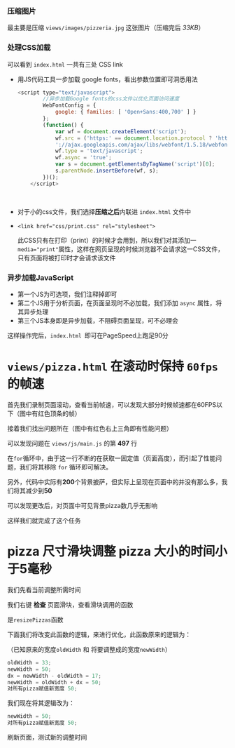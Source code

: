 ### 压缩图片

最主要是压缩 `views/images/pizzeria.jpg` 这张图片（压缩完后 *33KB*）

### 处理CSS加载

可以看到 `index.html` 一共有三处 CSS link

- 用JS代码工具一步加载 google fonts，看出参数位置即可洞悉用法

  ```javascript
  <script type="text/javascript">
          //异步加载Google fonts的css文件以优化页面访问速度
          WebFontConfig = {
              google: { families: [ 'Open+Sans:400,700' ] }
          };
          (function() {
              var wf = document.createElement('script');
              wf.src = ('https:' == document.location.protocol ? 'https' : 'http') +
              '://ajax.googleapis.com/ajax/libs/webfont/1.5.18/webfont.js';
              wf.type = 'text/javascript';
              wf.async = 'true';
              var s = document.getElementsByTagName('script')[0];
              s.parentNode.insertBefore(wf, s);
          })();
      </script>
  ```

  ​

- 对于小的css文件，我们选择**压缩之后**内联进 `index.html` 文件中

- `<link href="css/print.css" rel="stylesheet">`

  此CSS只有在打印（print）的时候才会用到，所以我们对其添加一`media="print"`属性，这样在网页呈现的时候浏览器不会请求这一CSS文件，只有页面将被打印时才会请求该文件

### 异步加载JavaScript

- 第一个JS为可选项，我们注释掉即可
- 第二个JS用于分析页面，在页面呈现时不必加载，我们添加 `async` 属性，将其异步处理
- 第三个JS本身即是异步加载，不阻碍页面呈现，可不必理会



这样操作完后，`index.html `即可在PageSpeed上跑足90分



# `views/pizza.html` 在滚动时保持 `60fps` 的帧速

首先我们录制页面滚动，查看当前帧速，可以发现大部分时候帧速都在60FPS以下（图中有红色顶条的帧）

接着我们找出问题所在（图中有红色右上三角即有性能问题）

可以发现问题在 `views/js/main.js` 的第 **497** 行

在`for`循环中，由于这一行不断的在获取一固定值（页面高度），而引起了性能问题，我们将其移除 `for` 循环即可解决。



另外，代码中实际有**200**个背景披萨，但实际上呈现在页面中的并没有那么多，我们将其减少到**50**

可以发现更改后，对页面中可见背景pizza数几乎无影响



这样我们就完成了这个任务



# pizza 尺寸滑块调整 pizza 大小的时间小于5毫秒

我们先看当前调整所需时间

我们右键 **检查** 页面滑块，查看滑块调用的函数

是`resizePizzas`函数

下面我们将改变此函数的逻辑，来进行优化，此函数原来的逻辑为：

（已知原来的宽度`oldWidth` 和 将要调整成的宽度`newWidth`）

```javascript
oldWidth = 33;
newWidth = 50;
dx = newWidth - oldWidth = 17;
newWidth = oldWidth + dx = 50;
对所有pizza赋值新宽度 50;
```

我们现在将其逻辑改为：

```javascript
newWidth = 50;
对所有pizza赋值新宽度 50;
```



刷新页面，测试新的调整时间













